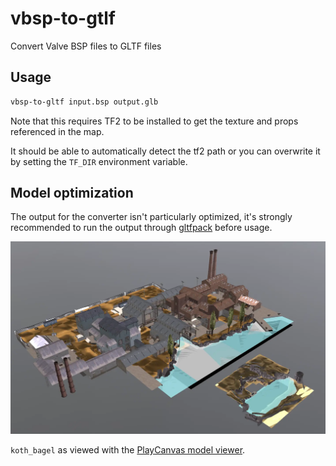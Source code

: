 # vbsp-to-gtlf

Convert Valve BSP files to GLTF files

## Usage

```bash
vbsp-to-gltf input.bsp output.glb
```

Note that this requires TF2 to be installed to get the texture and props referenced in the map.

It should be able to automatically detect the tf2 path or you can overwrite it by setting the `TF_DIR` environment
variable.

## Model optimization

The output for the converter isn't particularly optimized, it's strongly recommended to run the output
through [gltfpack](https://github.com/zeux/meshoptimizer) before usage.

![screenshot of koth_bagel model](readme/bagel.webp)

`koth_bagel` as viewed with the [PlayCanvas model viewer](https://playcanvas.com/viewer).